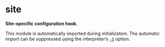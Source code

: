 # site

**Site-specific configuration hook.**

This module is automatically imported during initialization. The automatic import can be suppressed using the interpreter’s [`-S`](/cli/Miscellaneous/S.md) option.
